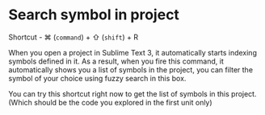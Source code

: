 Search symbol in project
=========================

Shortcut - ⌘ (`command`) + ⇧ (`shift`) + R

When you open a project in Sublime Text 3, it automatically starts indexing
symbols defined in it. As a result, when you fire this command, it 
automatically shows you a list of symbols in the project, you can filter the
symbol of your choice using fuzzy search in this box.

You can try this shortcut right now to get the list of symbols in this project.
(Which should be the code you explored in the first unit only)